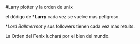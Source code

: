 #Larry plotter y la orden de unix

el dódigo de ***Larry** cada vez se vuelve mas peligroso.

**Lord Ballmermot* y sus followers tienen cada vez mas retuits.

La Orden del Fenix luchará por el bien del mundo.